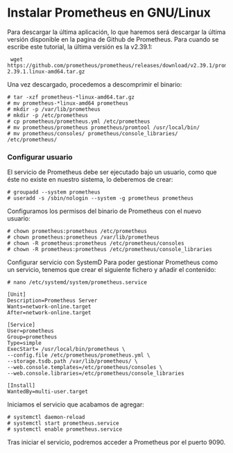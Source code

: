 # Instalar Prometheus en GNU/Linux

Para descargar la última aplicación, lo que haremos será descargar la última versión disponible en la pagina de Github de Prometheus. Para cuando se escribe este tutorial, la última versión es la v2.39.1:

```
 wget https://github.com/prometheus/prometheus/releases/download/v2.39.1/prometheus-2.39.1.linux-amd64.tar.gz
 ```
Una vez descargado, procedemos a descomprimir el binario:

``` 
# tar -xzf prometheus-*linux-amd64.tar.gz
# mv prometheus-*linux-amd64 prometheus
# mkdir -p /var/lib/prometheus
# mkdir -p /etc/prometheus
# cp prometheus/prometheus.yml /etc/prometheus
# mv prometheus/prometheus prometheus/promtool /usr/local/bin/
# mv prometheus/consoles/ prometheus/console_libraries/ /etc/prometheus/
```

### Configurar usuario

El servicio de Prometheus debe ser ejecutado bajo un usuario, como que éste no existe en nuestro sistema, lo deberemos de crear:

``` 
# groupadd --system prometheus
# useradd -s /sbin/nologin --system -g prometheus prometheus

```

Configuramos los permisos del binario de Prometheus con el nuevo usuario:

```
# chown prometheus:prometheus /etc/prometheus
# chown prometheus:prometheus /var/lib/prometheus
# chown -R prometheus:prometheus /etc/prometheus/consoles
# chown -R prometheus:prometheus /etc/prometheus/console_libraries
```

Configurar servicio con SystemD
Para poder gestionar Prometheus como un servicio, tenemos que crear el siguiente fichero y añadir el contenido:

```
# nano /etc/systemd/system/prometheus.service
```

```
[Unit]
Description=Prometheus Server
Wants=network-online.target
After=network-online.target

[Service]
User=prometheus
Group=prometheus
Type=simple
ExecStart= /usr/local/bin/prometheus \
--config.file /etc/prometheus/prometheus.yml \
--storage.tsdb.path /var/lib/prometheus/ \
--web.console.templates=/etc/prometheus/consoles \
--web.console.libraries=/etc/prometheus/console_libraries

[Install]
WantedBy=multi-user.target
```

Iniciamos el servicio que acabamos de agregar:

```
# systemctl daemon-reload
# systemctl start prometheus.service
# systemctl enable prometheus.service
```

Tras iniciar el servicio, podremos acceder a Prometheus por el puerto 9090.

